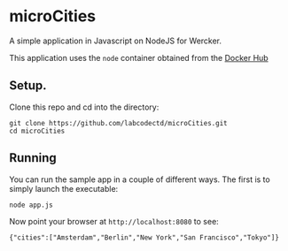 # microCities

A simple application in Javascript on NodeJS for Wercker.

This application uses the `node` container obtained from the [Docker Hub](https://hub.docker.com/_/node/)

## Setup.
Clone this repo and cd into the directory:

```
git clone https://github.com/labcodectd/microCities.git
cd microCities
```

## Running
You can run the sample app in a couple of different ways. The first is to simply launch the executable:
```
node app.js
```

Now point your browser at `http://localhost:8080` to see:
```
{"cities":["Amsterdam","Berlin","New York","San Francisco","Tokyo"]}
```
